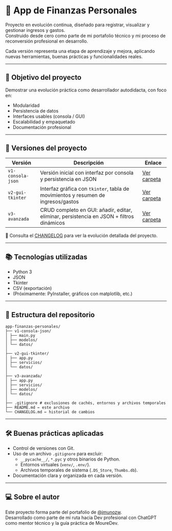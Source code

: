 # 💼 App de Finanzas Personales

Proyecto en evolución continua, diseñado para registrar, visualizar y gestionar ingresos y gastos.  
Construido desde cero como parte de mi portafolio técnico y mi proceso de reconversión profesional en desarrollo.

Cada versión representa una etapa de aprendizaje y mejora, aplicando nuevas herramientas, buenas prácticas y funcionalidades reales.

---

## 🚀 Objetivo del proyecto

Demostrar una evolución práctica como desarrollador autodidacta, con foco en:

- Modularidad
- Persistencia de datos
- Interfaces usables (consola / GUI)
- Escalabilidad y empaquetado
- Documentación profesional

---

## 🧩 Versiones del proyecto

| Versión | Descripción | Enlace |
|---------|-------------|--------|
| `v1-consola-json` | Versión inicial con interfaz por consola y persistencia en JSON | [Ver carpeta](./v1-consola-json) |
| `v2-gui-tkinter`  | Interfaz gráfica con `tkinter`, tabla de movimientos y resumen de ingresos/gastos | [Ver carpeta](./v2-gui-tkinter) |
| `v3-avanzada`     | CRUD completo en GUI: añadir, editar, eliminar, persistencia en JSON + filtros dinámicos | [Ver carpeta](./v3-avanzada) |

📑 Consulta el [CHANGELOG](./CHANGELOG.md) para ver la evolución detallada del proyecto.

---

## 📚 Tecnologías utilizadas

- Python 3
- JSON
- Tkinter
- CSV (exportación)
- (Próximamente: PyInstaller, gráficos con matplotlib, etc.)

---

## 📂 Estructura del repositorio


```
app-finanzas-personales/
├── v1-consola-json/
│ ├── main.py
│ ├── modelos/
│ └── datos/
│
├── v2-gui-tkinter/
│ ├── app.py
│ ├── servicios/
│ └── datos/
│
├── v3-avanzada/
│ ├── app.py
│ ├── servicios/
│ ├── modelos/
│ └── datos/
│
├── .gitignore # exclusiones de cachés, entornos y archivos temporales
├── README.md ← este archivo
└── CHANGELOG.md ← historial de cambios
```
---

## 🛠 Buenas prácticas aplicadas

- Control de versiones con Git.
- Uso de un archivo `.gitignore` para excluir:
  - `__pycache__/`, `*.pyc` y otros binarios de Python.
  - Entornos virtuales (`venv/`, `.env/`).
  - Archivos temporales de sistema (`.DS_Store`, `Thumbs.db`).
- Documentación clara y organizada en cada versión.

---

## 💻 Sobre el autor

Este proyecto forma parte del portafolio de [@jmunozw](https://github.com/jmunozw).  
Desarrollado como parte de mi ruta hacia Dev profesional con ChatGPT como mentor técnico y la guía práctica de MoureDev.